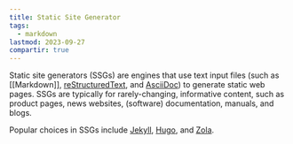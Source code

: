 ```yaml
---
title: Static Site Generator
tags:
  - markdown
lastmod: 2023-09-27
compartir: true
---
```



Static site generators (SSGs) are engines that use text input files (such as [[Markdown]], [reStructuredText](https://docutils.sourceforge.io/rst.html), and [AsciiDoc](https://asciidoc.org/)) to generate static web pages. SSGs are typically for rarely-changing, informative content, such as product pages, news websites, (software) documentation, manuals, and blogs.

Popular choices in SSGs include [Jekyll](https://jekyllrb.com/), [Hugo](https://gohugo.io/), and [Zola](https://www.getzola.org/).
